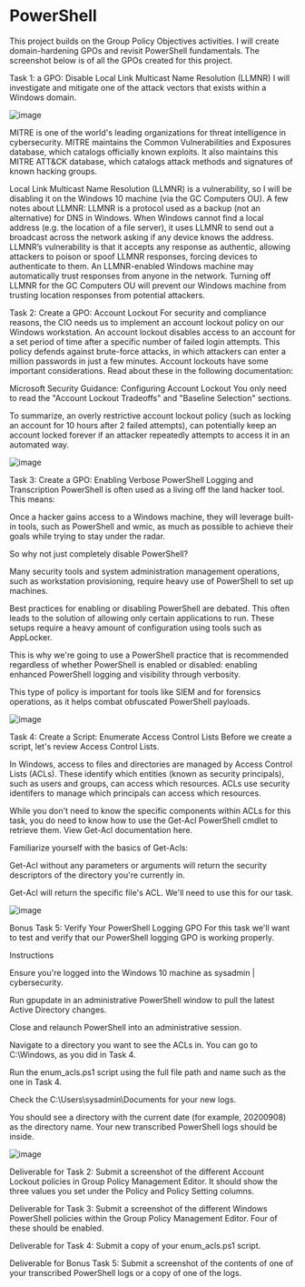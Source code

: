 # PowerShell
This project builds on the Group Policy Objectives activities.  I will create domain-hardening GPOs and revisit PowerShell fundamentals.
The screenshot below is of all the GPOs created for this project. 

Task 1: a GPO: Disable Local Link Multicast Name Resolution (LLMNR)
I will investigate and mitigate one of the attack vectors that exists within a Windows domain.

![image](https://user-images.githubusercontent.com/80080368/122442999-24c1d600-cf6d-11eb-96d5-2bb0291671b4.png)



MITRE is one of the world's leading organizations for threat intelligence in cybersecurity. MITRE maintains the Common Vulnerabilities and Exposures database, which catalogs officially known exploits. It also maintains this MITRE ATT&CK database, which catalogs attack methods and signatures of known hacking groups.




Local Link Multicast Name Resolution (LLMNR) is a vulnerability, so I will be disabling it on the Windows 10 machine (via the GC Computers OU).
A few notes about LLMNR:
LLMNR is a protocol used as a backup (not an alternative) for DNS in Windows.
When Windows cannot find a local address (e.g. the location of a file server), it uses LLMNR to send out a broadcast across the network asking if any device knows the address.
LLMNR’s vulnerability is that it accepts any response as authentic, allowing attackers to poison or spoof LLMNR responses, forcing devices to authenticate to them.
An LLMNR-enabled Windows machine may automatically trust responses from anyone in the network.
Turning off LLMNR for the GC Computers OU will prevent our Windows machine from trusting location responses from potential attackers.



Task 2: Create a GPO: Account Lockout
For security and compliance reasons, the CIO needs us to implement an account lockout policy on our Windows workstation. An account lockout disables access to an account for a set period of time after a specific number of failed login attempts. This policy defends against brute-force attacks, in which attackers can enter a million passwords in just a few minutes.
Account lockouts have some important considerations. Read about these in the following documentation:

Microsoft Security Guidance: Configuring Account Lockout
You only need to read the "Account Lockout Tradeoffs" and "Baseline Selection" sections.

To summarize, an overly restrictive account lockout policy (such as locking an account for 10 hours after 2 failed attempts), can potentially keep an account locked forever if an attacker repeatedly attempts to access it in an automated way.

![image](https://user-images.githubusercontent.com/80080368/122458695-17f9ae00-cf7e-11eb-9b2d-b4aa449215c2.png)



Task 3: Create a GPO: Enabling Verbose PowerShell Logging and Transcription
PowerShell is often used as a living off the land hacker tool. This means:

Once a hacker gains access to a Windows machine, they will leverage built-in tools, such as PowerShell and wmic, as much as possible to achieve their goals while trying to stay under the radar.

So why not just completely disable PowerShell?


Many security tools and system administration management operations, such as workstation provisioning, require heavy use of PowerShell to set up machines.


Best practices for enabling or disabling PowerShell are debated. This often leads to the solution of allowing only certain applications to run. These setups require a heavy amount of configuration using tools such as AppLocker.


This is why we're going to use a PowerShell practice that is recommended regardless of whether PowerShell is enabled or disabled: enabling enhanced PowerShell logging and visibility through verbosity.


This type of policy is important for tools like SIEM and for forensics operations, as it helps combat obfuscated PowerShell payloads.


![image](https://user-images.githubusercontent.com/80080368/122458800-32338c00-cf7e-11eb-8c8d-d1837f8c04f4.png)


Task 4: Create a Script: Enumerate Access Control Lists
Before we create a script, let's review Access Control Lists.


In Windows, access to files and directories are managed by Access Control Lists (ACLs). These identify which entities (known as security principals), such as users and groups, can access which resources. ACLs use security identifers to manage which principals can access which resources.


While you don't need to know the specific components within ACLs for this task, you do need to know how to use the Get-Acl PowerShell cmdlet to retrieve them. View Get-Acl documentation here.


Familiarize yourself with the basics of Get-Acls:


Get-Acl without any parameters or arguments will return the security descriptors of the directory you're currently in.


Get-Acl <filename> will return the specific file's ACL. We'll need to use this for our task.


![image](https://user-images.githubusercontent.com/80080368/122458944-5b541c80-cf7e-11eb-8dfa-aead179b6d7e.png)




Bonus Task 5: Verify Your PowerShell Logging GPO
For this task we'll want to test and verify that our PowerShell logging GPO is working properly.

Instructions


Ensure you're logged into the Windows 10 machine as sysadmin |  cybersecurity.


Run gpupdate in an administrative PowerShell window to pull the latest Active Directory changes.


Close and relaunch PowerShell into an administrative session.


Navigate to a directory you want to see the ACLs in. You can go to C:\Windows, as you did in Task 4.


Run the enum_acls.ps1 script using the full file path and name such as the one in Task 4.


Check the C:\Users\sysadmin\Documents for your new logs.

You should see a directory with the current date (for example, 20200908) as the directory name. Your new transcribed PowerShell logs should be inside.


![image](https://user-images.githubusercontent.com/80080368/122459021-6e66ec80-cf7e-11eb-902e-a5e68904ce67.png)




Deliverable for Task 2: Submit a screenshot of the different Account Lockout policies in Group Policy Management Editor. It should show the three values you set under the Policy and Policy Setting columns.




Deliverable for Task 3: Submit a screenshot of the different Windows PowerShell policies within the Group Policy Management Editor. Four of these should be enabled.



Deliverable for Task 4: Submit a copy of your enum_acls.ps1 script.

Deliverable for Bonus Task 5: Submit a screenshot of the contents of one of your transcribed PowerShell logs or a copy of one of the logs.


